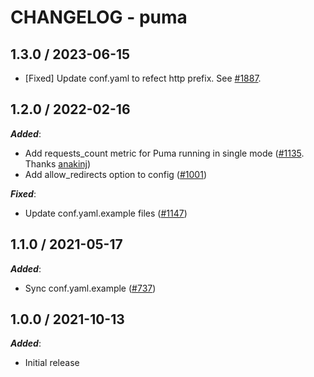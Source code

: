 # CHANGELOG - puma

## 1.3.0 / 2023-06-15

* [Fixed] Update conf.yaml to refect http prefix. See [#1887](https://github.com/DataDog/integrations-extras/pull/1887).

## 1.2.0 / 2022-02-16

***Added***:

* Add requests_count metric for Puma running in single mode ([#1135](https://github.com/DataDog/integrations-extras/pull/1135). Thanks [anakinj](https://github.com/anakinj))
* Add allow_redirects option to config ([#1001](https://github.com/DataDog/integrations-extras/pull/1001))

***Fixed***:

* Update conf.yaml.example files ([#1147](https://github.com/DataDog/integrations-extras/pull/1147))

## 1.1.0 / 2021-05-17

***Added***:

* Sync conf.yaml.example ([#737](https://github.com/DataDog/integrations-extras/pull/737))

## 1.0.0 / 2021-10-13

***Added***:

* Initial release
